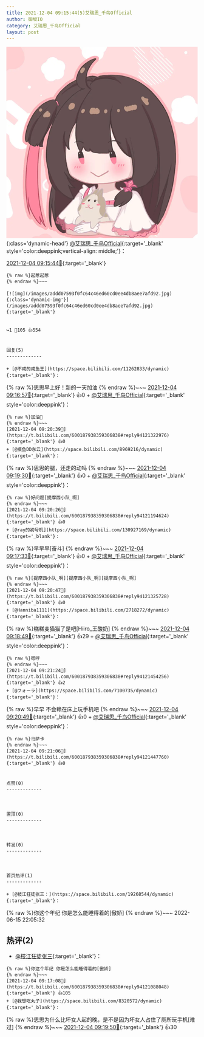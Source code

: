 ```yaml
---
title: 2021-12-04 09:15:44(5)艾瑞思_千鸟Official
author: 御坂IO
category: 艾瑞思_千鸟Official
layout: post
---
```


![img](/images/7e08840c56f251de28bdf766b647bd5fe9a5d50a.jpg){:class='dynamic-head'}
[@艾瑞思_千鸟Official](https://space.bilibili.com/1090010845/dynamic){:target='_blank' style='color:deeppink;vertical-align: middle;'}：

[2021-12-04 09:15:44🔗](https://t.bilibili.com/600187938359306838){:target='_blank'}

~~~
{% raw %}起惹起惹
{% endraw %}~~~

[![img](/images/addd07593f0fc64c46ed60cd0ee4db8aee7afd92.jpg){:class='dynamic-img'}](/images/addd07593f0fc64c46ed60cd0ee4db8aee7afd92.jpg){:target='_blank'}


↪️1 💬105 👍554


回复(5)
-------------

+ [@不咸的咸鱼王](https://space.bilibili.com/11262833/dynamic){:target='_blank'}：
~~~
{% raw %}思思早上好！新的一天加油
{% endraw %}~~~
[2021-12-04 09:16:57🔗](https://t.bilibili.com/600187938359306838#reply94121122000){:target='_blank'} 👍0
    + [@艾瑞思_千鸟Official](https://space.bilibili.com/1090010845/dynamic){:target='_blank' style='color:deeppink'}：
~~~
{% raw %}加油💪
{% endraw %}~~~
[2021-12-04 09:20:39🔗](https://t.bilibili.com/600187938359306838#reply94121322976){:target='_blank'} 👍0
+ [@摸鱼DD东云](https://space.bilibili.com/8969216/dynamic){:target='_blank'}：
~~~
{% raw %}思思的腿，还走的动吗
{% endraw %}~~~
[2021-12-04 09:19:30🔗](https://t.bilibili.com/600187938359306838#reply94121175232){:target='_blank'} 👍0
    + [@艾瑞思_千鸟Official](https://space.bilibili.com/1090010845/dynamic){:target='_blank' style='color:deeppink'}：
~~~
{% raw %}好问题[提摩西小队_啊]
{% endraw %}~~~
[2021-12-04 09:20:26🔗](https://t.bilibili.com/600187938359306838#reply94121194624){:target='_blank'} 👍0
+ [@ray的初号机](https://space.bilibili.com/130927169/dynamic){:target='_blank'}：
~~~
{% raw %}早早早[奋斗]
{% endraw %}~~~
[2021-12-04 09:17:33🔗](https://t.bilibili.com/600187938359306838#reply94121213776){:target='_blank'} 👍0
    + [@艾瑞思_千鸟Official](https://space.bilibili.com/1090010845/dynamic){:target='_blank' style='color:deeppink'}：
~~~
{% raw %}[提摩西小队_啊][提摩西小队_啊][提摩西小队_啊]
{% endraw %}~~~
[2021-12-04 09:20:47🔗](https://t.bilibili.com/600187938359306838#reply94121325728){:target='_blank'} 👍0
+ [@Hanniba1111](https://space.bilibili.com/2718272/dynamic){:target='_blank'}：
~~~
{% raw %}糕糕变猫猫了是吧[Hiiro_王酸奶]
{% endraw %}~~~
[2021-12-04 09:18:49🔗](https://t.bilibili.com/600187938359306838#reply94121284384){:target='_blank'} 👍29
    + [@艾瑞思_千鸟Official](https://space.bilibili.com/1090010845/dynamic){:target='_blank' style='color:deeppink'}：
~~~
{% raw %}嗯哼
{% endraw %}~~~
[2021-12-04 09:21:24🔗](https://t.bilibili.com/600187938359306838#reply94121454256){:target='_blank'} 👍2
+ [@フォーラ](https://space.bilibili.com/7100735/dynamic){:target='_blank'}：
~~~
{% raw %}早早 不会赖在床上玩手机吧
{% endraw %}~~~
[2021-12-04 09:20:49🔗](https://t.bilibili.com/600187938359306838#reply94121362432){:target='_blank'} 👍0
    + [@艾瑞思_千鸟Official](https://space.bilibili.com/1090010845/dynamic){:target='_blank' style='color:deeppink'}：
~~~
{% raw %}马萨卡
{% endraw %}~~~
[2021-12-04 09:21:06🔗](https://t.bilibili.com/600187938359306838#reply94121447760){:target='_blank'} 👍0


点赞(0)
-------------



置顶(0)
-------------



转发(0)
-------------



首页热评(1)
-------------

+ [@枝江狂徒张三：](https://space.bilibili.com/19268544/dynamic){:target='_blank'}：
~~~
{% raw %}你这个年纪 你是怎么能睡得着的[傲娇]
{% endraw %}~~~
2022-06-15 22:05:32


热评(2)
-------------

+ [@枝江狂徒张三](https://space.bilibili.com/19268544/dynamic){:target='_blank'}：
~~~
{% raw %}你这个年纪 你是怎么能睡得着的[傲娇]
{% endraw %}~~~
[2021-12-04 09:17:08🔗](https://t.bilibili.com/600187938359306838#reply94121088048){:target='_blank'} 👍105
+ [@我想吃丸子](https://space.bilibili.com/8320572/dynamic){:target='_blank'}：
~~~
{% raw %}思思为什么比坏女人起的晚，是不是因为坏女人占住了厕所玩手机[难过]
{% endraw %}~~~
[2021-12-04 09:19:50🔗](https://t.bilibili.com/600187938359306838#reply94121260704){:target='_blank'} 👍30


